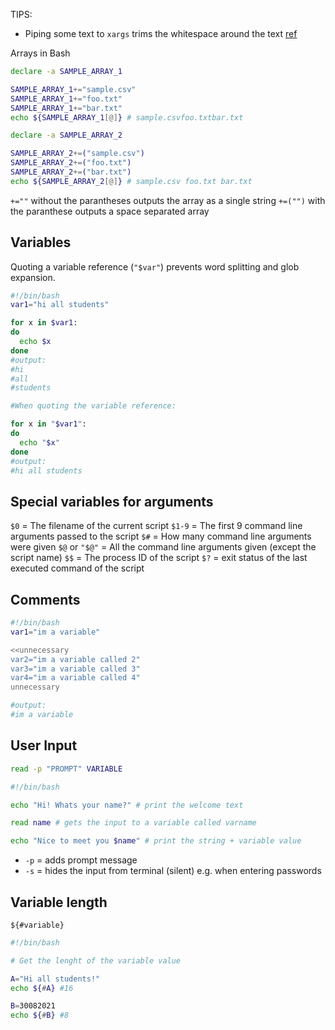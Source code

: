 TIPS:

- Piping some text to `xargs` trims the whitespace around the text [ref](https://stackoverflow.com/questions/369758/how-to-trim-whitespace-from-a-bash-variable)


Arrays in Bash

```bash
declare -a SAMPLE_ARRAY_1

SAMPLE_ARRAY_1+="sample.csv"
SAMPLE_ARRAY_1+="foo.txt"
SAMPLE_ARRAY_1+="bar.txt"
echo ${SAMPLE_ARRAY_1[@]} # sample.csvfoo.txtbar.txt

declare -a SAMPLE_ARRAY_2

SAMPLE_ARRAY_2+=("sample.csv")
SAMPLE_ARRAY_2+=("foo.txt")
SAMPLE_ARRAY_2+=("bar.txt")
echo ${SAMPLE_ARRAY_2[@]} # sample.csv foo.txt bar.txt
```

`+=""` without the parantheses outputs the array as a single string
`+=("")` with the paranthese outputs a space separated array

## Variables

Quoting a variable reference (`"$var"`) prevents word splitting and glob expansion.

```bash
#!/bin/bash
var1="hi all students"

for x in $var1:
do
  echo $x
done
#output:
#hi
#all
#students

#When quoting the variable reference:

for x in "$var1":
do
  echo "$x"
done
#output:
#hi all students
```

## Special variables for arguments

`$0` = The filename of the current script
`$1-9` = The first 9 command line arguments passed to the script
`$#` = How many command line arguments were given
`$@` or `"$@"` = All the command line arguments given (except the script name)
`$$` = The process ID of the script
`$?` = exit status of the last executed command of the script


## Comments

```bash
#!/bin/bash
var1="im a variable"

<<unnecessary
var2="im a variable called 2"
var3="im a variable called 3"
var4="im a variable called 4"
unnecessary

#output:
#im a variable
```

## User Input

```bash
read -p "PROMPT" VARIABLE
```

```bash
#!/bin/bash

echo "Hi! Whats your name?" # print the welcome text

read name # gets the input to a variable called varname

echo "Nice to meet you $name" # print the string + variable value
```

- `-p` = adds prompt message
- `-s` = hides the input from terminal (silent) e.g. when entering passwords


## Variable length

`${#variable}`

```bash
#!/bin/bash

# Get the lenght of the variable value

A="Hi all students!"
echo ${#A} #16

B=30082021
echo ${#B} #8
```